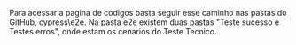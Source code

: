 Para acessar a pagina de codigos basta seguir esse caminho nas pastas do GitHub, cypress\e2e. Na pasta e2e existem duas pastas "Teste sucesso e Testes erros", onde estam os cenarios do Teste Tecnico.
